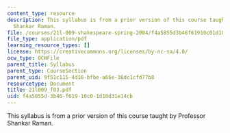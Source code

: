 ```yaml
---
content_type: resource
description: This syllabus is from a prior version of this course taught by Professor
  Shankar Raman.
file: /courses/21l-009-shakespeare-spring-2004/f4a5855d3b46f61910c01d18d31e14cb_21l009_f03.pdf
file_type: application/pdf
learning_resource_types: []
license: https://creativecommons.org/licenses/by-nc-sa/4.0/
ocw_type: OCWFile
parent_title: Syllabus
parent_type: CourseSection
parent_uid: 9f51c115-4d16-bfbe-a66e-36dc1cfd77b8
resourcetype: Document
title: 21l009_f03.pdf
uid: f4a5855d-3b46-f619-10c0-1d18d31e14cb
---
```

This syllabus is from a prior version of this course taught by Professor Shankar Raman.